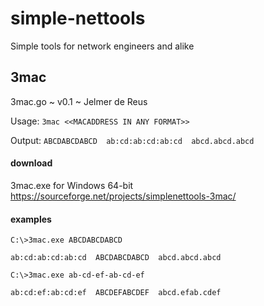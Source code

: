 # simple-nettools
Simple tools for network engineers and alike

## 3mac
3mac.go ~ v0.1 ~ Jelmer de Reus

Usage:
```3mac <<MACADDRESS IN ANY FORMAT>>```

Output:
```ABCDABCDABCD  ab:cd:ab:cd:ab:cd  abcd.abcd.abcd```


#### download

3mac.exe for Windows 64-bit
https://sourceforge.net/projects/simplenettools-3mac/


#### examples

```C:\>3mac.exe ABCDABCDABCD```

```ab:cd:ab:cd:ab:cd  ABCDABCDABCD  abcd.abcd.abcd```


```C:\>3mac.exe ab-cd-ef-ab-cd-ef```

```ab:cd:ef:ab:cd:ef  ABCDEFABCDEF  abcd.efab.cdef```
